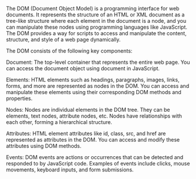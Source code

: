 The DOM (Document Object Model) is a programming interface for web documents. It represents the structure of an HTML or XML document as a tree-like structure where each element in the document is a node, and you can manipulate these nodes using programming languages like JavaScript. The DOM provides a way for scripts to access and manipulate the content, structure, and style of a web page dynamically.

The DOM consists of the following key components:

Document: The top-level container that represents the entire web page. You can access the document object using document in JavaScript.

Elements: HTML elements such as headings, paragraphs, images, links, forms, and more are represented as nodes in the DOM. You can access and manipulate these elements using their corresponding DOM methods and properties.

Nodes: Nodes are individual elements in the DOM tree. They can be elements, text nodes, attribute nodes, etc. Nodes have relationships with each other, forming a hierarchical structure.

Attributes: HTML element attributes like id, class, src, and href are represented as attributes in the DOM. You can access and modify these attributes using DOM methods.

Events: DOM events are actions or occurrences that can be detected and responded to by JavaScript code. Examples of events include clicks, mouse movements, keyboard inputs, and form submissions.